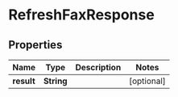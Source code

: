 

# RefreshFaxResponse


## Properties

Name | Type | Description | Notes
------------ | ------------- | ------------- | -------------
**result** | **String** |  |  [optional]




